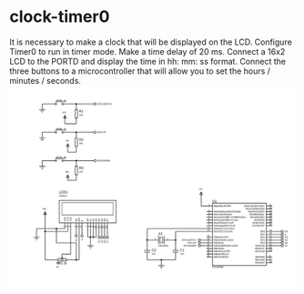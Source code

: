 # clock-timer0
It is necessary to make a clock that will be displayed on the LCD. Configure Timer0 to run in timer mode. Make a time delay of 20 ms. Connect a 16x2 LCD to the PORTD and display the time in hh: mm: ss format. Connect the three buttons to a microcontroller that will allow you to set the hours / minutes / seconds.
![Alt text](./sema.svg)
